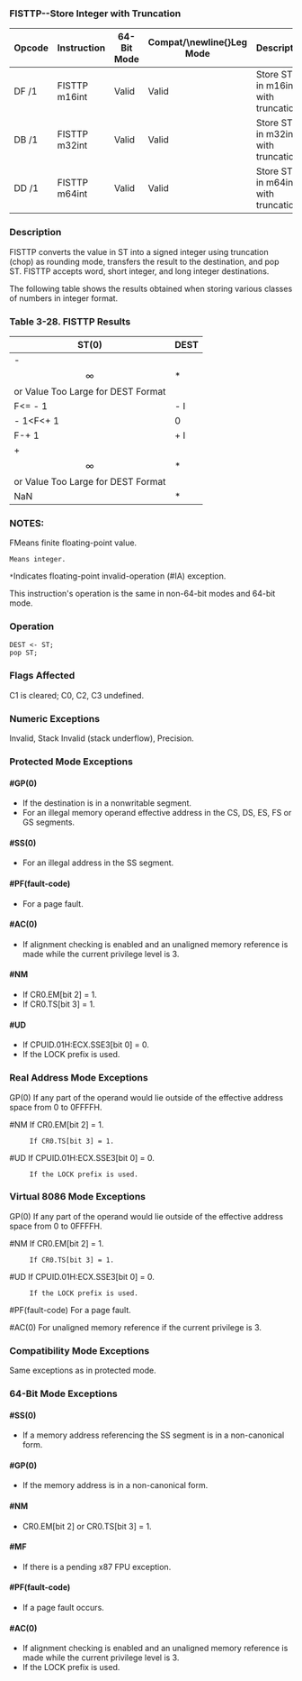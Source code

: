 ### FISTTP--Store Integer with Truncation


|**Opcode**|**Instruction**|**64-Bit Mode**|**Compat/**\newline{}**Leg Mode**|**Description**|
|----------|---------------|---------------|---------------------------------|---------------|
|DF /1|FISTTP m16int|Valid|Valid|Store ST(0) in m16int with truncation.|
|DB /1|FISTTP m32int|Valid|Valid|Store ST(0) in m32int with truncation.|
|DD /1|FISTTP m64int|Valid|Valid|Store ST(0) in m64int with truncation.|
### Description


FISTTP converts the value in ST into a signed integer using truncation (chop) as rounding mode, transfers the result to the destination, and pop ST. FISTTP accepts word, short integer, and long integer destinations.

The following table shows the results obtained when storing various classes of numbers in integer format.

### Table 3-28.  FISTTP Results


|**ST(0)**|**DEST**|
|---------|--------|
|- $$\infty$$ or Value Too Large for DEST Format|*|
|F<= - 1|- I|
|- 1<F<+ 1|0|
|F-+ 1|+ I|
|+ $$\infty$$ or Value Too Large for DEST Format|*|
|NaN|*|
### NOTES:


FMeans finite floating-point value.

	Means integer.

`*`Indicates floating-point invalid-operation (#IA) exception.

This instruction's operation is the same in non-64-bit modes and 64-bit mode.


### Operation

```info-verb
DEST <- ST;
pop ST;
```
### Flags Affected


C1 is cleared; C0, C2, C3 undefined.

### Numeric Exceptions


Invalid, Stack Invalid (stack underflow), Precision.


### Protected Mode Exceptions

#### #GP(0)
* If the destination is in a nonwritable segment.
* For an illegal memory operand effective address in the CS, DS, ES, FS or GS segments.

#### #SS(0)
* For an illegal address in the SS segment.

#### #PF(fault-code)
* For a page fault.

#### #AC(0)
* If alignment checking is enabled and an unaligned memory reference is made while the current privilege level is 3.

#### #NM
* If CR0.EM[bit 2] = 1.
* If CR0.TS[bit 3] = 1.

#### #UD
* If CPUID.01H:ECX.SSE3[bit 0] = 0.
* If the LOCK prefix is used.
### Real Address Mode Exceptions


GP(0)  If any part of the operand would lie outside of the effective address space from 0 to 0FFFFH.

#NM If CR0.EM[bit 2] = 1.

         If CR0.TS[bit 3] = 1.

#UD  If CPUID.01H:ECX.SSE3[bit 0] = 0.

         If the LOCK prefix is used.

### Virtual 8086 Mode Exceptions


GP(0)  If any part of the operand would lie outside of the effective address space from 0 to 0FFFFH.

#NM If CR0.EM[bit 2] = 1.

         If CR0.TS[bit 3] = 1.

#UD  If CPUID.01H:ECX.SSE3[bit 0] = 0.

         If the LOCK prefix is used.

#PF(fault-code)  For a page fault.

#AC(0)  For unaligned memory reference if the current privilege is 3.


### Compatibility Mode Exceptions



Same exceptions as in protected mode.


### 64-Bit Mode Exceptions

#### #SS(0)
* If a memory address referencing the SS segment is in a non-canonical form.

#### #GP(0)
* If the memory address is in a non-canonical form.

#### #NM
* CR0.EM[bit 2] or CR0.TS[bit 3] = 1.

#### #MF
* If there is a pending x87 FPU exception.

#### #PF(fault-code)
* If a page fault occurs.

#### #AC(0)
* If alignment checking is enabled and an unaligned memory reference is made while the current privilege level is 3.
* If the LOCK prefix is used.
